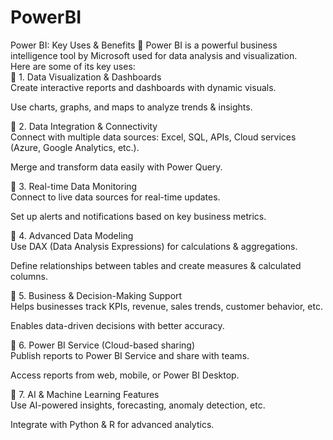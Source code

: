 # PowerBI
Power BI: Key Uses &amp; Benefits 🚀 Power BI is a powerful business intelligence tool by Microsoft used for data analysis and visualization.</br>
Here are some of its key uses: </br>
🔹 1. Data Visualization & Dashboards</br>
Create interactive reports and dashboards with dynamic visuals.</br>

Use charts, graphs, and maps to analyze trends & insights.</br>

🔹 2. Data Integration & Connectivity</br>
Connect with multiple data sources: Excel, SQL, APIs, Cloud services (Azure, Google Analytics, etc.).</br>

Merge and transform data easily with Power Query.</br>

🔹 3. Real-time Data Monitoring</br>
Connect to live data sources for real-time updates.</br>

Set up alerts and notifications based on key business metrics.</br>

🔹 4. Advanced Data Modeling</br>
Use DAX (Data Analysis Expressions) for calculations & aggregations.</br>

Define relationships between tables and create measures & calculated columns.</br>

🔹 5. Business & Decision-Making Support</br>
Helps businesses track KPIs, revenue, sales trends, customer behavior, etc.</br>

Enables data-driven decisions with better accuracy.</br>

🔹 6. Power BI Service (Cloud-based sharing)</br>
Publish reports to Power BI Service and share with teams.</br>

Access reports from web, mobile, or Power BI Desktop.</br>

🔹 7. AI & Machine Learning Features</br>
Use AI-powered insights, forecasting, anomaly detection, etc.</br>

Integrate with Python & R for advanced analytics.</br>
